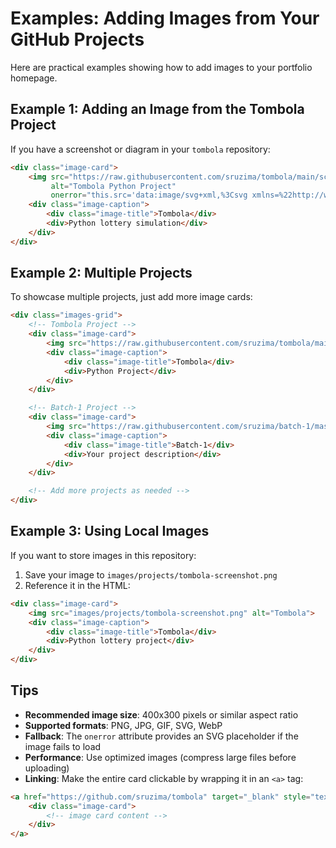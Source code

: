 # Examples: Adding Images from Your GitHub Projects

Here are practical examples showing how to add images to your portfolio homepage.

## Example 1: Adding an Image from the Tombola Project

If you have a screenshot or diagram in your `tombola` repository:

```html
<div class="image-card">
    <img src="https://raw.githubusercontent.com/sruzima/tombola/main/screenshot.png" 
         alt="Tombola Python Project"
         onerror="this.src='data:image/svg+xml,%3Csvg xmlns=%22http://www.w3.org/2000/svg%22 width=%22200%22 height=%22150%22%3E%3Crect width=%22200%22 height=%22150%22 fill=%22%230a0e27%22/%3E%3Ctext x=%2250%25%22 y=%2250%25%22 fill=%22%2300ff41%22 font-family=%22monospace%22 font-size=%2212%22 text-anchor=%22middle%22 dominant-baseline=%22middle%22%3ETombola%3C/text%3E%3C/svg%3E'">
    <div class="image-caption">
        <div class="image-title">Tombola</div>
        <div>Python lottery simulation</div>
    </div>
</div>
```

## Example 2: Multiple Projects

To showcase multiple projects, just add more image cards:

```html
<div class="images-grid">
    <!-- Tombola Project -->
    <div class="image-card">
        <img src="https://raw.githubusercontent.com/sruzima/tombola/main/preview.png" alt="Tombola">
        <div class="image-caption">
            <div class="image-title">Tombola</div>
            <div>Python Project</div>
        </div>
    </div>

    <!-- Batch-1 Project -->
    <div class="image-card">
        <img src="https://raw.githubusercontent.com/sruzima/batch-1/master/screenshot.png" alt="Batch-1">
        <div class="image-caption">
            <div class="image-title">Batch-1</div>
            <div>Your project description</div>
        </div>
    </div>

    <!-- Add more projects as needed -->
</div>
```

## Example 3: Using Local Images

If you want to store images in this repository:

1. Save your image to `images/projects/tombola-screenshot.png`
2. Reference it in the HTML:

```html
<div class="image-card">
    <img src="images/projects/tombola-screenshot.png" alt="Tombola">
    <div class="image-caption">
        <div class="image-title">Tombola</div>
        <div>Python lottery project</div>
    </div>
</div>
```

## Tips

- **Recommended image size**: 400x300 pixels or similar aspect ratio
- **Supported formats**: PNG, JPG, GIF, SVG, WebP
- **Fallback**: The `onerror` attribute provides an SVG placeholder if the image fails to load
- **Performance**: Use optimized images (compress large files before uploading)
- **Linking**: Make the entire card clickable by wrapping it in an `<a>` tag:

```html
<a href="https://github.com/sruzima/tombola" target="_blank" style="text-decoration: none;">
    <div class="image-card">
        <!-- image card content -->
    </div>
</a>
```
